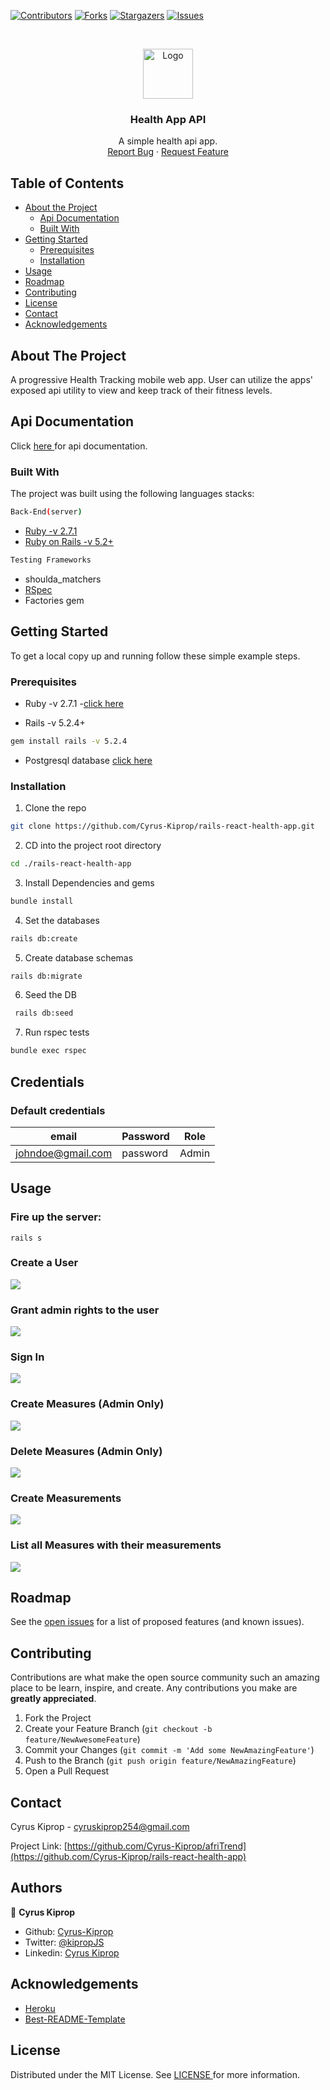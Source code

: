 [![Contributors][contributors-shield]][contributors-url]
[![Forks][forks-shield]][forks-url]
[![Stargazers][stars-shield]][stars-url]
[![Issues][issues-shield]][issues-url]

<!-- PROJECT LOGO -->
<br />
<p align="center">
    <img src="images/microverse-logo.jpg" alt="Logo" width="80" height="80">

  <h3 align="center">Health App API</h3>

  <p align="center">
    A simple health api app.
    <br />
    <a href="https://github.com/Cyrus-Kiprop/rails-react-health-app/issues">Report Bug</a>
    ·
    <a href="https://github.com/Cyrus-Kiprop/rails-react-health-app/issues">Request Feature</a>
  </p>
</p>

<!-- TABLE OF CONTENTS -->

## Table of Contents

- [About the Project](#about-the-project)
  - [Api Documentation](#api-documentation)
  - [Built With](#built-with)
- [Getting Started](#getting-started)
  - [Prerequisites](#prerequisites)
  - [Installation](#installation)
- [Usage](#usage)
- [Roadmap](#roadmap)
- [Contributing](#contributing)
- [License](#license)
- [Contact](#contact)
- [Acknowledgements](#acknowledgements)

<!-- ABOUT THE PROJECT -->

## About The Project

A progressive Health Tracking mobile web app. User can utilize the apps' exposed api utility to view and keep track of their fitness levels.


## Api Documentation

Click [ here ](https://web.postman.co/collections/8007314-882ee6da-afb0-49db-9eaa-4e9c94059972?version=latest&workspace=ab4298f5-d0f8-4bf1-8dc4-baa6db7fbe13) for api documentation.

### Built With

The project was built using the following languages stacks:

```sh
Back-End(server)
```

- [Ruby -v 2.7.1](https://ruby-doc.org/)
- [Ruby on Rails -v 5.2+](https://rubyonrails.org/)

```sh
Testing Frameworks
```

- shoulda_matchers
- [RSpec](https://rspec.info/)
- Factories gem

<!-- GETTING STARTED -->

## Getting Started

To get a local copy up and running follow these simple example steps.

### Prerequisites

- Ruby -v 2.7.1 -[click here](https://www.ruby-lang.org/en/)

- Rails -v 5.2.4+

```sh
gem install rails -v 5.2.4
```

- Postgresql database [click here](https://www.digitalocean.com/community/tutorials/how-to-install-ruby-on-rails-with-rbenv-on-ubuntu-18-04)

### Installation

1. Clone the repo

```sh
git clone https://github.com/Cyrus-Kiprop/rails-react-health-app.git
```

2. CD into the project root directory

```sh
cd ./rails-react-health-app
```

3. Install Dependencies and gems

```sh
bundle install
```

4. Set the databases

```sh
rails db:create
```

5. Create database schemas

```sh
rails db:migrate
```

6. Seed the DB
```sh
 rails db:seed
```

7. Run rspec tests 
```sh
bundle exec rspec
```

<!-- USAGE EXAMPLES -->

## Credentials
### Default credentials

| email             | Password      | Role  |
| ------------------| ------------- | ----- |
| johndoe@gmail.com | password      | Admin |

## Usage

### Fire up the server:

```JS
rails s
```

### Create a User
![](./images/creating-user.gif)


### Grant admin rights to the user

![](./images/creating-admin-user.gif)

### Sign In

![](./images/successful-login.gif)


### Create Measures (Admin Only)
![](./images/create-measure.gif)

### Delete Measures (Admin Only)
![](./images/delete-measure.gif)

### Create Measurements
![](./images/create-measurements.gif)

### List all Measures with their measurements
![](./images/list-all.gif)

<!-- ROADMAP -->

## Roadmap

See the [open issues](https://github.com/Cyrus-Kiprop/rails-react-health-app/issues) for a list of proposed features (and known issues).

<!-- CONTRIBUTING -->

## Contributing

Contributions are what make the open source community such an amazing place to be learn, inspire, and create. Any contributions you make are **greatly appreciated**.

1. Fork the Project
2. Create your Feature Branch (`git checkout -b feature/NewAwesomeFeature`)
3. Commit your Changes (`git commit -m 'Add some NewAmazingFeature'`)
4. Push to the Branch (`git push origin feature/NewAmazingFeature`)
5. Open a Pull Request

<!-- CONTACT -->

## Contact

Cyrus Kiprop - cyruskiprop254@gmail.com

Project Link: [https://github.com/Cyrus-Kiprop/afriTrend](https://github.com/Cyrus-Kiprop/rails-react-health-app)

## Authors

👤 **Cyrus Kiprop**

- Github: [Cyrus-Kiprop](https://github.com/Cyrus-Kiprop)
- Twitter: [@kipropJS](https://twitter.com/kipropJS)
- Linkedin: [Cyrus Kiprop](https://www.linkedin.com/in/cyrus-kiprop-ba7320120/)

## Acknowledgements

- [Heroku](https://afritrend.herokuapp.com)
- [Best-README-Template](https://github.com/othneildrew/Best-README-Template)

<!-- LICENSE -->

## License

Distributed under the MIT License. See [ LICENSE ](https://github.com/Cyrus-Kiprop/rails-react-health-app/raw/master/LICENSE) for more information.

<!-- MARKDOWN LINKS & IMAGES -->

[contributors-shield]: https://img.shields.io/github/contributors/Cyrus-Kiprop/rails-react-health-app.svg?style=flat-square
[contributors-url]: https://github.com/Cyrus-Kiprop/rails-react-health-app/graphs/contributors
[forks-shield]: https://img.shields.io/github/forks/Cyrus-Kiprop/rails-react-health-app.svg?style=flat-square
[forks-url]: https://github.com/Cyrus-Kiprop/rails-react-health-app/network/members
[stars-shield]: https://img.shields.io/github/stars/Cyrus-Kiprop/rails-react-health-app.svg?style=flat-square
[stars-url]: https://github.com/Cyrus-Kiprop/rails-react-health-app/stargazers
[issues-shield]: https://img.shields.io/github/issues/Cyrus-Kiprop/rails-react-health-app.svg?style=flat-square
[issues-url]: https://github.com/Cyrus-Kiprop/rails-react-health-app/issues
